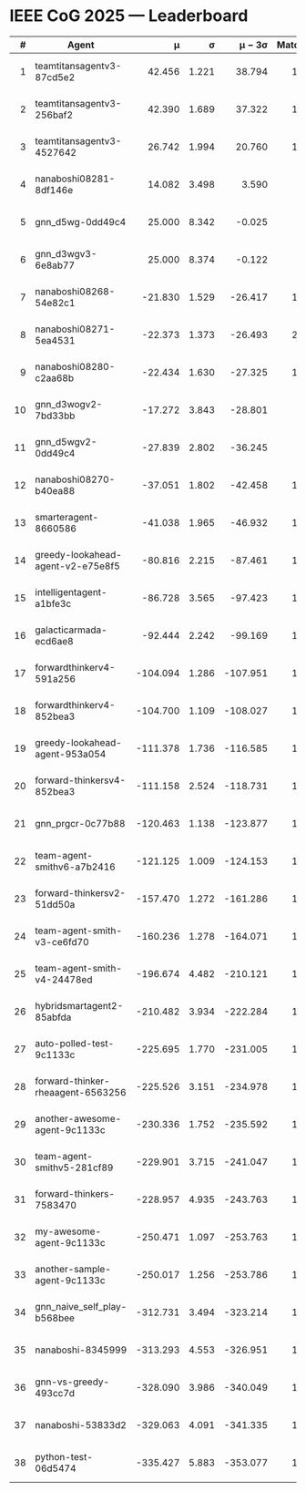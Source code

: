 # IEEE CoG 2025 — Leaderboard

| # | Agent | μ | σ | μ − 3σ | Matches | Updated |
|---:|---|---:|---:|---:|---:|---|
| 1 | teamtitansagentv3-87cd5e2 | 42.456 | 1.221 | 38.794 | 1640 | 2025-08-28 23:47 |
| 2 | teamtitansagentv3-256baf2 | 42.390 | 1.689 | 37.322 | 1740 | 2025-08-28 23:47 |
| 3 | teamtitansagentv3-4527642 | 26.742 | 1.994 | 20.760 | 1660 | 2025-08-28 23:47 |
| 4 | nanaboshi08281-8df146e | 14.082 | 3.498 | 3.590 | 50 | 2025-08-28 23:47 |
| 5 | gnn_d5wg-0dd49c4 | 25.000 | 8.342 | -0.025 | 20 | 2025-08-28 23:47 |
| 6 | gnn_d3wgv3-6e8ab77 | 25.000 | 8.374 | -0.122 | 98 | 2025-08-28 23:47 |
| 7 | nanaboshi08268-54e82c1 | -21.830 | 1.529 | -26.417 | 1440 | 2025-08-28 23:47 |
| 8 | nanaboshi08271-5ea4531 | -22.373 | 1.373 | -26.493 | 2140 | 2025-08-28 23:47 |
| 9 | nanaboshi08280-c2aa68b | -22.434 | 1.630 | -27.325 | 1520 | 2025-08-28 23:47 |
| 10 | gnn_d3wogv2-7bd33bb | -17.272 | 3.843 | -28.801 | 68 | 2025-08-28 23:47 |
| 11 | gnn_d5wgv2-0dd49c4 | -27.839 | 2.802 | -36.245 | 60 | 2025-08-28 23:47 |
| 12 | nanaboshi08270-b40ea88 | -37.051 | 1.802 | -42.458 | 1720 | 2025-08-28 23:47 |
| 13 | smarteragent-8660586 | -41.038 | 1.965 | -46.932 | 1358 | 2025-08-28 23:47 |
| 14 | greedy-lookahead-agent-v2-e75e8f5 | -80.816 | 2.215 | -87.461 | 1670 | 2025-08-28 23:47 |
| 15 | intelligentagent-a1bfe3c | -86.728 | 3.565 | -97.423 | 1377 | 2025-08-28 23:47 |
| 16 | galacticarmada-ecd6ae8 | -92.444 | 2.242 | -99.169 | 1600 | 2025-08-28 23:47 |
| 17 | forwardthinkerv4-591a256 | -104.094 | 1.286 | -107.951 | 1519 | 2025-08-28 23:47 |
| 18 | forwardthinkerv4-852bea3 | -104.700 | 1.109 | -108.027 | 1360 | 2025-08-28 23:47 |
| 19 | greedy-lookahead-agent-953a054 | -111.378 | 1.736 | -116.585 | 1618 | 2025-08-28 23:47 |
| 20 | forward-thinkersv4-852bea3 | -111.158 | 2.524 | -118.731 | 1239 | 2025-08-28 23:47 |
| 21 | gnn_prgcr-0c77b88 | -120.463 | 1.138 | -123.877 | 1590 | 2025-08-28 23:47 |
| 22 | team-agent-smithv6-a7b2416 | -121.125 | 1.009 | -124.153 | 1780 | 2025-08-28 23:47 |
| 23 | forward-thinkersv2-51dd50a | -157.470 | 1.272 | -161.286 | 1530 | 2025-08-28 23:47 |
| 24 | team-agent-smith-v3-ce6fd70 | -160.236 | 1.278 | -164.071 | 1858 | 2025-08-28 23:47 |
| 25 | team-agent-smith-v4-24478ed | -196.674 | 4.482 | -210.121 | 1558 | 2025-08-28 23:47 |
| 26 | hybridsmartagent2-85abfda | -210.482 | 3.934 | -222.284 | 1549 | 2025-08-28 23:47 |
| 27 | auto-polled-test-9c1133c | -225.695 | 1.770 | -231.005 | 1580 | 2025-08-28 23:47 |
| 28 | forward-thinker-rheaagent-6563256 | -225.526 | 3.151 | -234.978 | 1550 | 2025-08-28 23:47 |
| 29 | another-awesome-agent-9c1133c | -230.336 | 1.752 | -235.592 | 1440 | 2025-08-28 23:47 |
| 30 | team-agent-smithv5-281cf89 | -229.901 | 3.715 | -241.047 | 1580 | 2025-08-28 23:47 |
| 31 | forward-thinkers-7583470 | -228.957 | 4.935 | -243.763 | 1420 | 2025-08-28 23:47 |
| 32 | my-awesome-agent-9c1133c | -250.471 | 1.097 | -253.763 | 1640 | 2025-08-28 23:47 |
| 33 | another-sample-agent-9c1133c | -250.017 | 1.256 | -253.786 | 1860 | 2025-08-28 23:47 |
| 34 | gnn_naive_self_play-b568bee | -312.731 | 3.494 | -323.214 | 1320 | 2025-08-28 23:47 |
| 35 | nanaboshi-8345999 | -313.293 | 4.553 | -326.951 | 1260 | 2025-08-28 23:47 |
| 36 | gnn-vs-greedy-493cc7d | -328.090 | 3.986 | -340.049 | 1160 | 2025-08-28 23:47 |
| 37 | nanaboshi-53833d2 | -329.063 | 4.091 | -341.335 | 1360 | 2025-08-28 23:47 |
| 38 | python-test-06d5474 | -335.427 | 5.883 | -353.077 | 1630 | 2025-08-28 23:47 |
